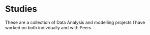 # Studies

These are a collection of Data Analysis and modelling projects I have worked on both indivdually and with Peers
